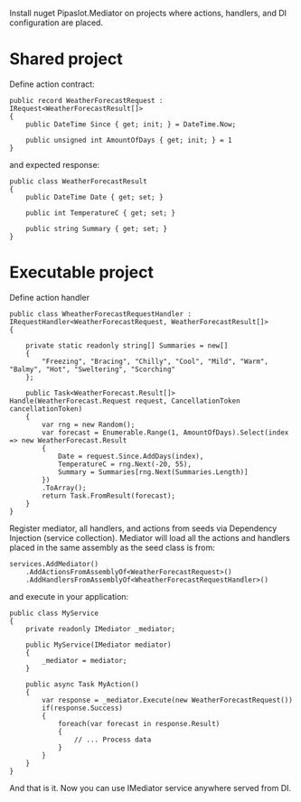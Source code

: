Install nuget Pipaslot.Mediator on projects where actions, handlers, and DI configuration are placed.

# Shared project
Define action contract:
```
public record WeatherForecastRequest : IRequest<WeatherForecastResult[]>
{
    public DateTime Since { get; init; } = DateTime.Now;

    public unsigned int AmountOfDays { get; init; } = 1
}
```
and expected response:
```
public class WeatherForecastResult
{
    public DateTime Date { get; set; }

    public int TemperatureC { get; set; }

    public string Summary { get; set; }
}
```
# Executable project

Define action handler
```
public class WheatherForecastRequestHandler : IRequestHandler<WeatherForecastRequest, WeatherForecastResult[]>
{

    private static readonly string[] Summaries = new[]
    {
        "Freezing", "Bracing", "Chilly", "Cool", "Mild", "Warm", "Balmy", "Hot", "Sweltering", "Scorching"
    };

    public Task<WeatherForecast.Result[]> Handle(WeatherForecast.Request request, CancellationToken cancellationToken)
    {
        var rng = new Random();
        var forecast = Enumerable.Range(1, AmountOfDays).Select(index => new WeatherForecast.Result
        {
            Date = request.Since.AddDays(index),
            TemperatureC = rng.Next(-20, 55),
            Summary = Summaries[rng.Next(Summaries.Length)]
        })
        .ToArray();
        return Task.FromResult(forecast);
    }
}
```
Register mediator, all handlers, and actions from seeds via Dependency Injection (service collection). Mediator will load all the actions and handlers placed in the same assembly as the seed class is from:
```
services.AddMediator()
    .AddActionsFromAssemblyOf<WeatherForecastRequest>()
    .AddHandlersFromAssemblyOf<WheatherForecastRequestHandler>()
```
and execute in your application:
```
public class MyService
{
    private readonly IMediator _mediator;

    public MyService(IMediator mediator)
    {
        _mediator = mediator;
    }

    public async Task MyAction()
    {
        var response = _mediator.Execute(new WeatherForecastRequest())
        if(response.Success)
        {
            foreach(var forecast in response.Result)
            {
                // ... Process data
            }
        }
    }
}
```

And that is it. Now you can use IMediator service anywhere served from DI.